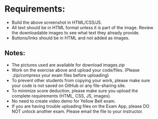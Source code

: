 # Requirements:

- Build the above screenshot in HTML/CSS/JS.
- All text should be in HTML format unless it is part of the image. Review the downloadable images to see what text they already provide.
- Buttons/links should be in HTML and not added as images.

## Notes:

- The pictures used are available for download images.zip
- Work on the exercise above and upload your code/files. (Please .zip/compress your exam files before uploading)
- To prevent other students from copying your work, please make sure your code is not saved on GitHub or any file-sharing site.
- To minimize score deduction, please make sure you upload the complete requirements (HTML, CSS, JS, images).
- No need to create video demo for Yellow Belt exam.
- If you are having trouble uploading files on the Exam App, please DO NOT unlock another exam. Please email the file to your instructor.
